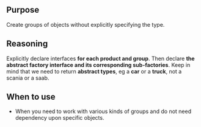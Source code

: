 ## Purpose

Create groups of objects without explicitly specifying the type.

## Reasoning

Explicitly declare interfaces **for each product and group**. Then declare **the abstract factory interface and its corresponding sub-factories**. Keep in mind that we need to return **abstract types**, eg a **car** or a **truck**, not a scania or a saab.

## When to use

* When you need to work with various kinds of groups and do not need dependency upon specific objects.